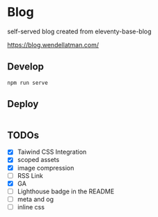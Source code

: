# Blog
self-served blog created from eleventy-base-blog

https://blog.wendellatman.com/

## Develop
```
npm run serve
```

## Deploy
```

```

## TODOs
* [x] Taiwind CSS Integration
* [x] scoped assets
* [x] image compression
* [ ] RSS Link
* [X] GA
* [ ] Lighthouse badge in the README
* [ ] meta and og
* [ ] inline css
